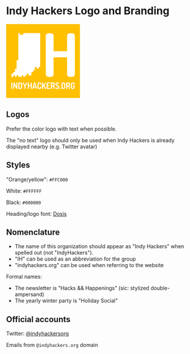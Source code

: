 # Indy Hackers Logo and Branding
![](https://raw.githubusercontent.com/indyhackers/logo-branding/master/indyhackers-logo-small.png)

## Logos

Prefer the color logo with text when possible.

The "no text" logo should only be used when Indy Hackers is already displayed nearby (e.g. Twitter avatar)

## Styles

"Orange/yellow": `#FFC000`

White: `#FFFFFF`

Black: `#000000`

Heading/logo font: [Dosis](https://fonts.google.com/specimen/Dosis)

## Nomenclature

* The name of this organization should appear as "Indy Hackers" when spelled out (not "IndyHackers").
* "IH" can be used as an abbreviation for the group
* "indyhackers.org" can be used when referring to the website

Formal names:

* The newsletter is "Hacks && Happenings" (sic: stylized double-ampersand)
* The yearly winter party is "Holiday Social"

## Official accounts

Twitter: [@indyhackersorg](https://twitter.com/indyhackersorg)

Emails from `@indyhackers.org` domain


